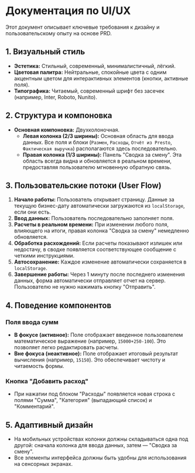 # Документация по UI/UX

Этот документ описывает ключевые требования к дизайну и пользовательскому опыту на основе PRD.

## 1. Визуальный стиль

- **Эстетика:** Стильный, современный, минималистичный, лёгкий.
- **Цветовая палитра:** Нейтральные, спокойные цвета с одним акцентным цветом для интерактивных элементов (кнопки, активные поля).
- **Типографика:** Читаемый, современный шрифт без засечек (например, Inter, Roboto, Nunito).

## 2. Структура и компоновка

- **Основная компоновка:** Двухколоночная.
    - **Левая колонка (2/3 ширины):** Основная область для ввода данных. Все поля и блоки (`Размен`, `Расходы`, `Отчёт из Presto`, `Фактическая выручка`) располагаются здесь последовательно.
    - **Правая колонка (1/3 ширины):** Панель "Сводка за смену". Эта область всегда видна и обновляется в реальном времени, предоставляя пользователю мгновенную обратную связь.

## 3. Пользовательские потоки (User Flow)

1.  **Начало работы:** Пользователь открывает страницу. Данные за текущую бизнес-дату автоматически загружаются из `localStorage`, если они есть.
2.  **Ввод данных:** Пользователь последовательно заполняет поля.
3.  **Расчеты в реальном времени:** При изменении любого поля, влияющего на итоги, правая колонка "Сводка за смену" немедленно обновляется.
4.  **Обработка расхождений:** Если расчеты показывают излишек или недостачу, в сводке появляется соответствующее сообщение с четкими инструкциями.
5.  **Автосохранение:** Каждое изменение автоматически сохраняется в `localStorage`.
6.  **Завершение работы:** Через 1 минуту после последнего изменения данных, форма автоматически отправляет отчет на сервер. Пользователю не нужно нажимать кнопку "Отправить".

## 4. Поведение компонентов

### Поля ввода сумм
- **В фокусе (активное):** Поле отображает введенное пользователем математическое выражение (например, `15000+250-100`). Это позволяет легко редактировать расчеты.
- **Вне фокуса (неактивное):** Поле отображает итоговый результат вычисления (например, `15150`). Это обеспечивает чистоту и читаемость формы.

### Кнопка "Добавить расход"
- При нажатии под блоком "Расходы" появляется новая строка с полями "Сумма", "Категория" (выпадающий список) и "Комментарий".

## 5. Адаптивный дизайн

- На мобильных устройствах колонки должны складываться одна под другой: сначала колонка для ввода данных, затем — "Сводка за смену".
- Все элементы интерфейса должны быть удобны для использования на сенсорных экранах.
